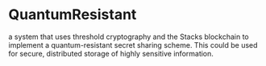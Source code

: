 # QuantumResistant
a system that uses threshold cryptography and the Stacks blockchain to implement a quantum-resistant secret sharing scheme. This could be used for secure, distributed storage of highly sensitive information.
